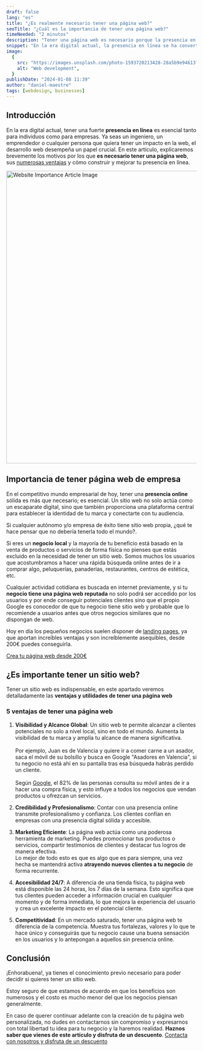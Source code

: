 ```yaml
---
draft: false
lang: "es"
title: "¿Es realmente necesario tener una página web?"
seoTitle: "¿Cuál es la importancia de tener una página web?"
timeNeeded: "2 minutos"
description: "Tener una página web es necesario porque la presencia en línea se ha vuelto imprescindible, son muchas las ventajas que te aporta tener un sitio web."
snippet: "En la era digital actual, la presencia en línea se ha convertido en un factor crítico para el éxito de cualquier empresa. Descubre la relevancia y los beneficios de tener una página web para tu negocio."
image:
  {
    src: "https://images.unsplash.com/photo-1593720213428-28a5b9e94613?&fit=crop&w=430&h=240",
    alt: "Web development",
  }
publishDate: "2024-01-08 11:39"
author: "daniel-maestre"
tags: [webdesign, businesses]
---
```


## Introducción

En la era digital actual, tener una fuerte **presencia en línea** es esencial tanto para individuos como para empresas. Ya seas un ingeniero, un emprendedor o cualquier persona que quiera tener un impacto en la web, el desarrollo web desempeña un papel crucial. En este artículo, explicaremos brevemente los motivos por los que **es necesario tener una página web**, sus [numerosas ventajas](#5-ventajas-de-tener-una-pagina-web) y cómo construir y mejorar tu presencia en línea.

<img src="/blogImages/seoImage.webp" title="Website Importance Article Image" alt="Website Importance Article Image" width="1084" height="772" loading="lazy"/>

## Importancia de tener página web de empresa

En el competitivo mundo empresarial de hoy, tener una **presencia online** sólida es más que necesario; es esencial. Un sitio web no solo actúa como un escaparate digital, sino que también proporciona una plataforma central para establecer la identidad de tu marca y conectarte con tu audiencia.

Si cualquier autónomo y/o empresa de éxito tiene sitio web propia, ¿qué te hace pensar que no debería tenerla todo el mundo?.

Si eres un **negocio local** y la mayoría de tu beneficio está basado en la venta de productos o servicios de forma física no pienses que estás excluido en la necesidad de tener un sitio web. Somos muchos los usuarios que acostumbramos a hacer una rápida búsqueda online antes de ir a comprar algo, peluquerías, panaderías, restaurantes, centros de estética, etc.

Cualquier actividad cotidiana es buscada en internet previamente, y si tu **negocio tiene una página web reputada** no solo podrá ser accedido por los usuarios y por ende conseguir potenciales clientes sino que el propio Google es conocedor de que tu negocio tiene sitio web y probable que lo recomiende a usuarios antes que otros negocios similares que no dispongan de web.

Hoy en día los pequeños negocios suelen disponer de [landing pages](https://www.rdstation.com/blog/es/landing-page/), ya que aportan increíbles ventajas y son increíblemente asequibles, desde 200€ puedes conseguirla.

<a href="/es" class="w-full flex">
<span class="mx-auto mt-10 inline-flex rounded-full px-5 py-3 text-lg font-semibold transition bg-neutral-950 text-white hover:bg-neutral-800">Crea tu página web desde 200€</span>
</a>

## ¿Es importante tener un sitio web?

Tener un sitio web es indispensable, en este apartado veremos detalladamente las **ventajas y utilidades de tener una página web**

<h3 id="5-ventajas-de-tener-una-pagina-web">5 ventajas de tener una página web</h3>

1. **Visibilidad y Alcance Global**: Un sitio web te permite alcanzar a clientes potenciales no solo a nivel local, sino en todo el mundo. Aumenta la visibilidad de tu marca y amplía tu alcance de manera significativa.<br/><br/>Por ejemplo, Juan es de Valencia y quiere ir a comer carne a un asador, saca el móvil de su bolsillo y busca en Google "Asadores en Valencia", si tu negocio no está ahí en su pantalla tras esa búsqueda habrás perdido un cliente.<br/><br/>Según [Google](https://www.thinkwithgoogle.com/marketing-strategies/app-and-mobile/mobile-shoppers-consumer-decision-journey/), el 82% de las personas consulta su móvil antes de ir a hacer una compra física, y esto influye a todos los negocios que vendan productos u ofrezcan un servicios.

2. **Credibilidad y Profesionalismo**: Contar con una presencia online transmite profesionalismo y confianza. Los clientes confían en empresas con una presencia digital sólida y accesible.

3. **Marketing Eficiente**: La página web actúa como una poderosa herramienta de marketing. Puedes promocionar tus productos o servicios, compartir testimonios de clientes y destacar tus logros de manera efectiva.<br/>Lo mejor de todo esto es que es algo que es para siempre, una vez hecha se mantendrá activa **atrayendo nuevos clientes a tu negocio** de forma recurrente.

4. **Accesibilidad 24/7**: A diferencia de una tienda física, tu página web está disponible las 24 horas, los 7 días de la semana. Esto significa que tus clientes pueden acceder a información crucial en cualquier momento y de forma inmediata, lo que mejora la experiencia del usuario y crea un excelente impacto en el potencial cliente.

5. **Competitividad**: En un mercado saturado, tener una página web te diferencia de la competencia. Muestra tus fortalezas, valores y lo que te hace único y conseguirás que tu negocio cause una buena sensación en los usuarios y lo antepongan a aquellos sin presencia online.

## Conclusión

¡Enhorabuena!, ya tienes el conocimiento previo necesario para poder decidir si quieres tener un sitio web.

Estoy seguro de que estamos de acuerdo en que los beneficios son numerosos y el costo es mucho menor del que los negocios piensan generalmente.

En caso de querer continuar adelante con la creación de tu página web personalizada, no dudes en contactarnos sin compromiso y expresarnos con total libertad tu idea para tu negocio y la haremos realidad. 
**Haznos saber que vienes de este artículo y disfruta de un descuento**.
<a href="/es/contacto/" class="w-full flex">
<span class="mx-auto mt-10 inline-flex rounded-full px-5 py-3 text-lg font-semibold transition bg-neutral-950 text-white hover:bg-neutral-800">Contacta con nosotros y disfruta de un descuento</span>
</a>